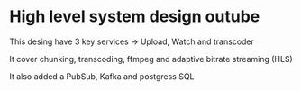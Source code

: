 # High level system design outube

This desing have 3 key services -> Upload, Watch and transcoder

It cover chunking, transcoding, ffmpeg and adaptive bitrate streaming (HLS)

It also added a PubSub, Kafka and postgress SQL
